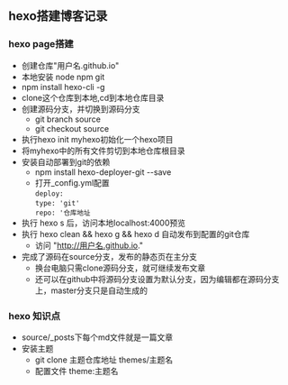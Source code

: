 ## hexo搭建博客记录

### hexo page搭建
* 创建仓库"用户名.github.io"
* 本地安装 node npm git
* npm install hexo-cli -g
* clone这个仓库到本地,cd到本地仓库目录
* 创建源码分支，并切换到源码分支
    * git branch source
    * git checkout source
* 执行hexo init myhexo初始化一个hexo项目
* 将myhexo中的所有文件剪切到本地仓库根目录
* 安装自动部署到git的依赖
    * npm install hexo-deployer-git --save
    * 打开_config.yml配置   
    `deploy:`   
    `type: 'git'`   
    `repo: '仓库地址`
* 执行 hexo s 后，访问本地localhost:4000预览
* 执行 hexo clean && hexo g && hexo d 自动发布到配置的git仓库 
    * 访问 "http://用户名.github.io."
* 完成了源码在source分支，发布的静态页在主分支
    * 换台电脑只需clone源码分支，就可继续发布文章
    * 还可以在github中将源码分支设置为默认分支，因为编辑都在源码分支上，master分支只是自动生成的
### hexo 知识点
* source/_posts下每个md文件就是一篇文章
* 安装主题
    * git clone 主题仓库地址 themes/主题名
    * 配置文件 theme:主题名

